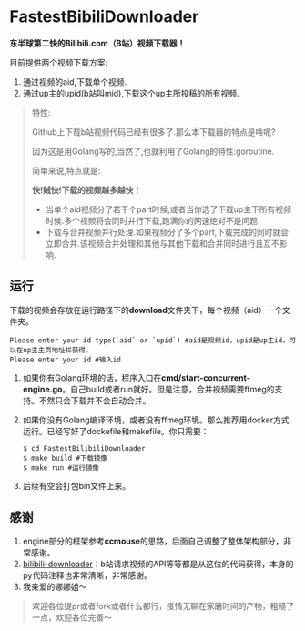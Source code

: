 # FastestBibiliDownloader

**东半球第二快的Bilibili.com（B站）视频下载器！**

目前提供两个视频下载方案:

1. 通过视频的aid,下载单个视频.
2. 通过up主的upid(b站叫mid),下载这个up主所投稿的所有视频.



> 特性:
>
> Github上下载b站视频代码已经有很多了.那么本下载器的特点是啥呢?
>
> 因为这是用Golang写的,当然了,也就利用了Golang的特性:goroutine.
>
> 简单来说,特点就是:
>
> **快!贼快!下载的视频越多越快！**
>
> * 当单个aid视频分了若干个part时候,或者当你选了下载up主下所有视频时候.多个视频将会同时并行下载,跑满你的网速绝对不是问题.
> * 下载与合并视频并行处理.如果视频分了多个part,下载完成的同时就会立即合并.该视频合并处理和其他与其他下载和合并同时进行且互不影响.

## 运行

下载的视频会存放在运行路径下的**download**文件夹下，每个视频（aid）一个文件夹。

```shell
Please enter your id type(`aid` or `upid`) #aid是视频id，upid是up主id，可以在up主主页地址栏获得。
Please enter your id #输入id
```



1. 如果你有Golang环境的话，程序入口在**cmd/start-concurrent-engine.go**。自己build或者run就好。但是注意，合并视频需要ffmeg的支持。不然只会下载并不会自动合并。

2. 如果你没有Golang编译环境，或者没有ffmeg环境。那么推荐用docker方式运行。已经写好了dockefile和makefile。你只需要：

   ```shell
   $ cd FastestBilibiliDownloader
   $ make build #下载镜像
   $ make run #运行镜像
   ```

   

3. 后续有空会打包bin文件上来。

## 感谢

1. engine部分的框架参考**ccmouse**的思路，后面自己调整了整体架构部分，非常感谢。
2. [bilibili-downloader](https://github.com/stevenjoezhang/bilibili-downloader)：b站请求视频的API等等都是从这位的代码获得，本身的py代码注释也非常清晰，非常感谢。
3. 我亲爱的娜娜姐～

>欢迎各位提pr或者fork或者什么都行，疫情无聊在家磨时间的产物，粗糙了一点，欢迎各位完善～